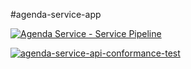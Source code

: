 #agenda-service-app

[![Agenda Service - Service Pipeline](https://github.com/eazytraining/agenda-service-app/actions/workflows/agenda-service-service-pipeline.yaml/badge.svg)](https://github.com/eazytraining/agenda-service-app/actions/workflows/agenda-service-service-pipeline.yaml)

[![agenda-service-api-conformance-test](https://github.com/eazytraining/agenda-service-app/actions/workflows/agenda-service-api-conformance.yaml/badge.svg)](https://github.com/eazytraining/agenda-service-app/actions/workflows/agenda-service-api-conformance.yaml)
